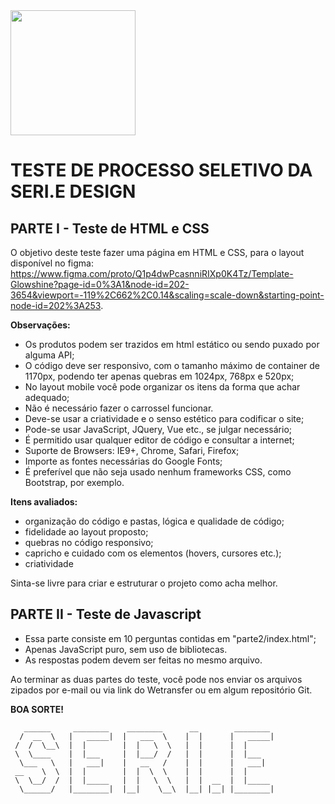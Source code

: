 
<img src="https://seriedesign.com.br/wp/wp-content/uploads/2019/09/logo_seriedesign.png" width='200px' />

# TESTE DE PROCESSO SELETIVO DA SERI.E DESIGN

## PARTE I - Teste de HTML e CSS

O objetivo deste teste fazer uma página em HTML e CSS, para o layout disponível no figma: https://www.figma.com/proto/Q1p4dwPcasnniRIXp0K4Tz/Template-Glowshine?page-id=0%3A1&node-id=202-3654&viewport=-119%2C662%2C0.14&scaling=scale-down&starting-point-node-id=202%3A253.

**Observações:**
* Os produtos podem ser trazidos em html estático ou sendo puxado por alguma API;
* O código deve ser responsivo, com o tamanho máximo de container de 1170px, podendo ter apenas quebras em 1024px, 768px e 520px;
* No layout mobile você pode organizar os itens da forma que achar adequado;
* Não é necessário fazer o carrossel funcionar.
* Deve-se usar a criatividade e o senso estético para codificar o site;
* Pode-se usar JavaScript, JQuery, Vue etc., se julgar necessário;
* É permitido usar qualquer editor de código e consultar a internet;
* Suporte de Browsers: IE9+, Chrome, Safari, Firefox;
* Importe as fontes necessárias do Google Fonts;
* É preferível que não seja usado nenhum frameworks CSS, como Bootstrap, por exemplo.

**Itens avaliados:**
* organização do código e pastas, lógica e qualidade de código;
* fidelidade ao layout proposto;
* quebras no código responsivo;
* capricho e cuidado com os elementos (hovers, cursores etc.);
* criatividade

Sinta-se livre para criar e estruturar o projeto como acha melhor.

## PARTE II - Teste de Javascript

* Essa parte consiste em 10 perguntas contidas em "parte2/index.html";
* Apenas JavaScript puro, sem uso de bibliotecas.
* As respostas podem devem ser feitas no mesmo arquivo.

Ao terminar as duas partes do teste, você pode nos enviar os arquivos zipados por e-mail ou via link do Wetransfer ou em algum repositório Git.

**BOA SORTE!**

```
   ______     ________    ________      __        ________
  /  __  \   |   _____|  |   ___  \    |  |      |   _____|      
 /  /  \__\  |  |        |  |   \  \   |  |      |  |
 \  \____    |  |___     |  |___/  /   |  |      |  |___
  \___   \   |   ___|    |   __   /    |  |      |   ___|
 __    \  \  |  |        |  |  \  \    |  |      |  |
 \  \__/  /  |  |_____   |  |   \  \   |  |  __  |  |_____
  \______/   |________|  |__|    \__\  |__| |__| |________|


```
